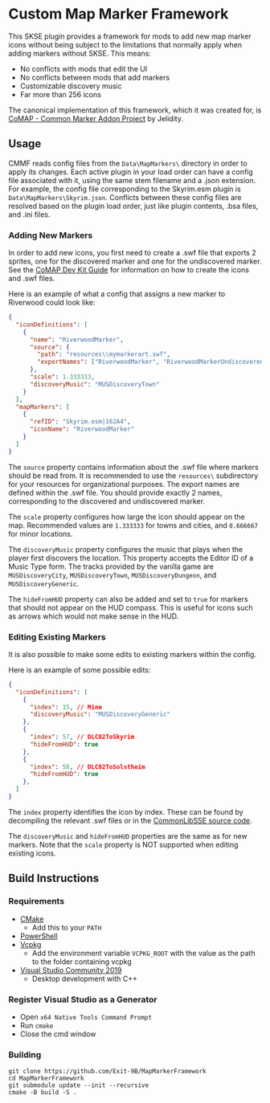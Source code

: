 # Custom Map Marker Framework
This SKSE plugin provides a framework for mods to add new map marker icons without being subject to
the limitations that normally apply when adding markers without SKSE. This means:
- No conflicts with mods that edit the UI
- No conflicts between mods that add markers
- Customizable discovery music
- Far more than 256 icons

The canonical implementation of this framework, which it was created for, is
[CoMAP - Common Marker Addon Project](https://www.nexusmods.com/skyrimspecialedition/mods/56123) by
Jelidity.

## Usage
CMMF reads config files from the `Data\MapMarkers\` directory in order to apply its changes. Each
active plugin in your load order can have a config file associated with it, using the same stem
filename and a .json extension. For example, the config file corresponding to the Skyrim.esm plugin
is `Data\MapMarkers\Skyrim.json`. Conflicts between these config files are resolved based on the
plugin load order, just like plugin contents, .bsa files, and .ini files.

### Adding New Markers
In order to add new icons, you first need to create a .swf file that exports 2 sprites, one for
the discovered marker and one for the undiscovered marker. See the
[CoMAP Dev Kit Guide](https://docs.google.com/document/d/1MNDihv3ew4MoghlMQNZhYmYi12yHz0_ZMUJQ2w_uOUE/edit)
for information on how to create the icons and .swf files.

Here is an example of what a config that assigns a new marker to Riverwood could look like:
```json
{
  "iconDefinitions": [
    {
      "name": "RiverwoodMarker",
      "source": {
        "path": "resources\\mymarkerart.swf",
        "exportNames": ["RiverwoodMarker", "RiverwoodMarkerUndiscovered"]
      },
      "scale": 1.333333,
      "discoveryMusic": "MUSDiscoveryTown"
    }
  ],
  "mapMarkers": [
    {
      "refID": "Skyrim.esm|162A4",
      "iconName": "RiverwoodMarker"
    }
  ]
}
```
The `source` property contains information about the .swf file where markers should be read from.
It is recommended to use the `resources\` subdirectory for your resources for organizational
purposes. The export names are defined within the .swf file. You should provide exactly 2 names,
corresponding to the discovered and undiscovered marker.

The `scale` property configures how large the icon should appear on the map. Recommended values are
`1.333333` for towns and cities, and `0.666667` for minor locations.

The `discoveryMusic` property configures the music that plays when the player first discovers the
location. This property accepts the Editor ID of a Music Type form. The tracks provided by the
vanilla game are `MUSDiscoveryCity`, `MUSDiscoveryTown`, `MUSDiscoveryDungeon`, and
`MUSDiscoveryGeneric`.

The `hideFromHUD` property can also be added and set to `true` for markers that should not appear on
the HUD compass. This is useful for icons such as arrows which would not make sense in the HUD.

### Editing Existing Markers
It is also possible to make some edits to existing markers within the config.

Here is an example of some possible edits:
```json
{
  "iconDefinitions": [
    {
      "index": 15, // Mine
      "discoveryMusic": "MUSDiscoveryGeneric"
    },
    {
      "index": 57, // DLC02ToSkyrim
      "hideFromHUD": true
    },
    {
      "index": 58, // DLC02ToSolstheim
      "hideFromHUD": true
    },
  ]
}
```
The `index` property identifies the icon by index. These can be found by decompiling the relevant
.swf files or in the
[CommonLibSSE source code](https://github.com/Ryan-rsm-McKenzie/CommonLibSSE/blob/master/include/RE/E/ExtraMapMarker.h).

The `discoveryMusic` and `hideFromHUD` properties are the same as for new markers. Note that the
`scale` property is NOT supported when editing existing icons.

## Build Instructions
### Requirements
* [CMake](https://cmake.org/)
	* Add this to your `PATH`
* [PowerShell](https://github.com/PowerShell/PowerShell/releases/latest)
* [Vcpkg](https://github.com/microsoft/vcpkg)
	* Add the environment variable `VCPKG_ROOT` with the value as the path to the folder containing vcpkg
* [Visual Studio Community 2019](https://visualstudio.microsoft.com/)
	* Desktop development with C++

### Register Visual Studio as a Generator
* Open `x64 Native Tools Command Prompt`
* Run `cmake`
* Close the cmd window

### Building
```
git clone https://github.com/Exit-9B/MapMarkerFramework
cd MapMarkerFramework
git submodule update --init --recursive
cmake -B build -S .
```
